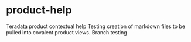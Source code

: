 # product-help
Teradata product contextual help
Testing creation of markdown files to be pulled into covalent product views.
Branch testing
